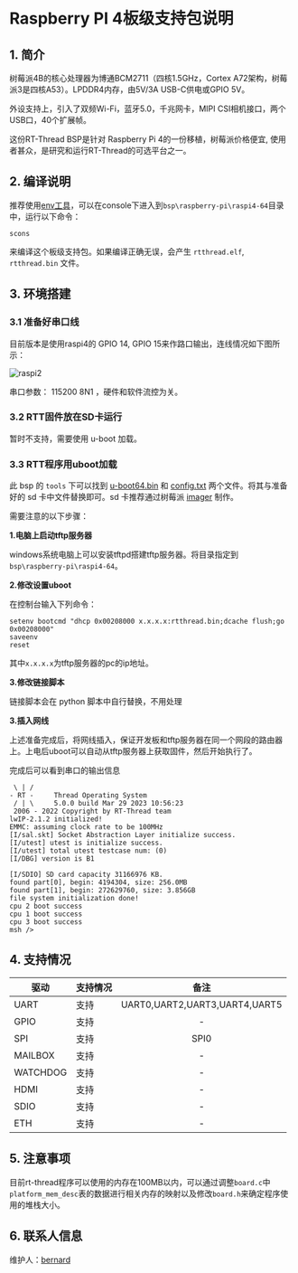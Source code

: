 # Raspberry PI 4板级支持包说明

## 1. 简介

树莓派4B的核心处理器为博通BCM2711（四核1.5GHz，Cortex A72架构，树莓派3是四核A53）。LPDDR4内存，由5V/3A USB-C供电或GPIO 5V。

外设支持上，引入了双频Wi-Fi，蓝牙5.0，千兆网卡，MIPI CSI相机接口，两个USB口，40个扩展帧。

这份RT-Thread BSP是针对 Raspberry Pi 4的一份移植，树莓派价格便宜, 使用者甚众，是研究和运行RT-Thread的可选平台之一。


## 2. 编译说明

推荐使用[env工具](https://www.rt-thread.org/page/download.html)，可以在console下进入到`bsp\raspberry-pi\raspi4-64`目录中，运行以下命令：

```
scons
```

来编译这个板级支持包。如果编译正确无误，会产生 `rtthread.elf`, `rtthread.bin` 文件。

## 3. 环境搭建
### 3.1 准备好串口线

目前版本是使用raspi4的 GPIO 14, GPIO 15来作路口输出，连线情况如下图所示：

![raspi2](../raspi3-32/figures/raspberrypi-console.png)

串口参数： 115200 8N1 ，硬件和软件流控为关。

### 3.2 RTT固件放在SD卡运行

暂时不支持，需要使用 u-boot 加载。

### 3.3 RTT程序用uboot加载

此 bsp 的 `tools` 下可以找到 [u-boot64.bin](./tools/u-boot64.bin) 和 [config.txt](./tools/config.txt) 两个文件。将其与准备好的 sd 卡中文件替换即可。sd 卡推荐通过树莓派 [imager](https://www.raspberrypi.com/software/) 制作。

需要注意的以下步骤：

**1.电脑上启动tftp服务器**

windows系统电脑上可以安装tftpd搭建tftp服务器。将目录指定到`bsp\raspberry-pi\raspi4-64`。

**2.修改设置uboot**

在控制台输入下列命令：

```
setenv bootcmd "dhcp 0x00208000 x.x.x.x:rtthread.bin;dcache flush;go 0x00208000"
saveenv
reset
```

其中`x.x.x.x`为tftp服务器的pc的ip地址。

**3.修改链接脚本**

链接脚本会在 python 脚本中自行替换，不用处理

**3.插入网线**

上述准备完成后，将网线插入，保证开发板和tftp服务器在同一个网段的路由器上。上电后uboot可以自动从tftp服务器上获取固件，然后开始执行了。

完成后可以看到串口的输出信息

```
 \ | /
- RT -     Thread Operating System
 / | \     5.0.0 build Mar 29 2023 10:56:23
 2006 - 2022 Copyright by RT-Thread team
lwIP-2.1.2 initialized!
EMMC: assuming clock rate to be 100MHz
[I/sal.skt] Socket Abstraction Layer initialize success.
[I/utest] utest is initialize success.
[I/utest] total utest testcase num: (0)
[I/DBG] version is B1

[I/SDIO] SD card capacity 31166976 KB.
found part[0], begin: 4194304, size: 256.0MB
found part[1], begin: 272629760, size: 3.856GB
file system initialization done!
cpu 2 boot success
cpu 1 boot success
cpu 3 boot success
msh />
```

## 4. 支持情况

| 驱动 | 支持情况  |  备注  |
| ------ | ----  | :------:  |
| UART | 支持 | UART0,UART2,UART3,UART4,UART5 |
| GPIO | 支持 | - |
| SPI | 支持 | SPI0 |
| MAILBOX | 支持 | - |
| WATCHDOG | 支持 | - |
| HDMI | 支持 | - |
| SDIO | 支持 | - |
| ETH | 支持 | - |

## 5. 注意事项

目前rt-thread程序可以使用的内存在100MB以内，可以通过调整`board.c`中`platform_mem_desc`表的数据进行相关内存的映射以及修改`board.h`来确定程序使用的堆栈大小。

## 6. 联系人信息

维护人：[bernard][5]

[1]: https://www.rt-thread.org/page/download.html
[2]: https://developer.arm.com/tools-and-software/open-source-software/developer-tools/gnu-toolchain/gnu-a/downloads
[3]: https://downloads.raspberrypi.org/raspbian_lite_latest
[4]: https://etcher.io
[5]: https://github.com/BernardXiong
